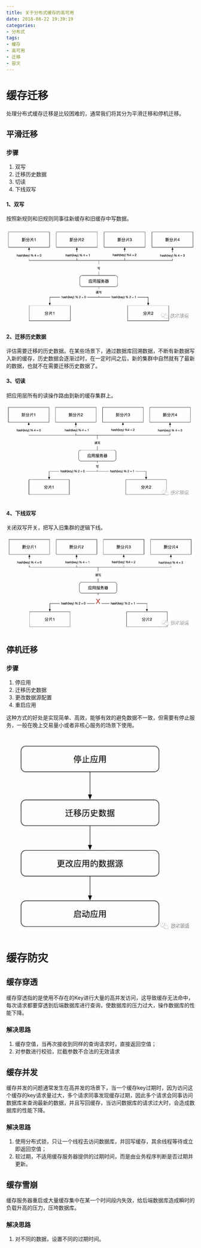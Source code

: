 ```yaml
---
title: 关于分布式缓存的高可用
date: 2018-08-22 19:39:19
categories:
- 分布式
tags:
- 缓存
- 高可用
- 迁移
- 容灾
---
```


# 缓存迁移

处理分布式缓存迁移是比较困难的，通常我们将其分为平滑迁移和停机迁移。

## 平滑迁移

### 步骤

1. 双写
2. 迁移历史数据
3. 切读
4. 下线双写

#### 1、双写

按照新规则和旧规则同事往新缓存和旧缓存中写数据。

![img](分布式缓存\双写.png)

#### 2、迁移历史数据

评估需要迁移的历史数据。在某些场景下，通过数据库回溯数据，不断有新数据写入新的缓存，历史数据会逐渐过时，在一定时间之后，新的集群中自然就有了最新的数据，也就不在需要迁移历史数据了。

#### 3、切读

把应用层所有的读操作路由到新的缓存集群上。

![img](分布式缓存\切读.png)

#### 4、下线双写

关闭双写开关，把写入旧集群的逻辑下线。

![img](分布式缓存\下线双写.png)

## 停机迁移

### 步骤

1. 停应用
2. 迁移历史数据
3. 更改数据源配置
4. 重启应用

这种方式的好处是实现简单、高效，能够有效的避免数据不一致，但需要有停止服务，一般在晚上交易量小或者非核心服务的场景下使用。

![img](分布式缓存\停机迁移.png)

# 缓存防灾

## 缓存穿透

缓存穿透指的是使用不存在的Key进行大量的高并发访问，这导致缓存无法命中，每次请求都要穿透到后端数据库进行查询，使数据库的压力过大，操作数据库的性能下降。

### 解决思路

1. 缓存空值，当再次接收到同样的查询请求时，直接返回空值；
2. 对参数进行校验，拦截参数不合法的无效请求

## 缓存并发

缓存并发的问题通常发生在高并发的场景下，当一个缓存key过期时，因为访问这个缓存的key请求量过大，多个请求同事发现缓存过期，因此多个请求会同事访问数据库来查询最新的数据，并且写回缓存，当访问数据库的请求过大时，会造成数据库的性能下降。

### 解决思路

1. 使用分布式锁，只让一个线程去访问数据库，并回写缓存，其余线程等待或立即返回空值；
2. 软过期，不适用缓存服务器提供的过期时间，而是由业务程序判断是否过期并更新。

## 缓存雪崩

缓存服务器重启或大量缓存集中在某一个时间段内失效，给后端数据库造成瞬时的负载升高的压力，压垮数据库。

### 解决思路

1. 对不同的数据，设置不同的过期时间。